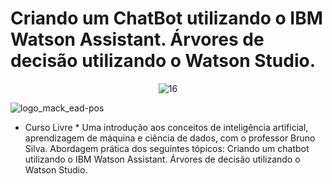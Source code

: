 # Criando um ChatBot utilizando o IBM Watson Assistant. Árvores de decisão utilizando o Watson Studio.

<span align="center">

![16](https://user-images.githubusercontent.com/86569498/134043304-62db5e4e-0c8f-45fd-8512-ce47375e9172.jpg)
  
</span>  


![logo_mack_ead-pos](https://user-images.githubusercontent.com/86569498/134043373-002c39f8-3ed3-4fac-b541-84addcad4bac.png)

- Curso Livre * Uma introdução aos conceitos de inteligência artificial, aprendizagem de máquina e ciência de dados, com o professor Bruno Silva. Abordagem prática dos seguintes tópicos:  Criando um chatbot utilizando o IBM Watson Assistant. Árvores de decisão utilizando o Watson Studio.
